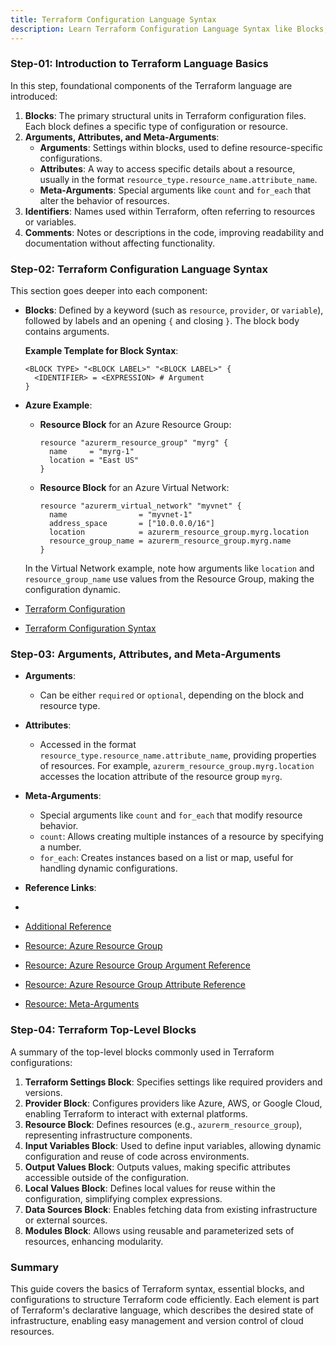 ```yaml
---
title: Terraform Configuration Language Syntax
description: Learn Terraform Configuration Language Syntax like Blocks, Arguments, Comments etc
---
```


### Step-01: Introduction to Terraform Language Basics
In this step, foundational components of the Terraform language are introduced:

1. **Blocks**: The primary structural units in Terraform configuration files. Each block defines a specific type of configuration or resource.
2. **Arguments, Attributes, and Meta-Arguments**:
   - **Arguments**: Settings within blocks, used to define resource-specific configurations.
   - **Attributes**: A way to access specific details about a resource, usually in the format `resource_type.resource_name.attribute_name`.
   - **Meta-Arguments**: Special arguments like `count` and `for_each` that alter the behavior of resources.
3. **Identifiers**: Names used within Terraform, often referring to resources or variables.
4. **Comments**: Notes or descriptions in the code, improving readability and documentation without affecting functionality.

### Step-02: Terraform Configuration Language Syntax
This section goes deeper into each component:

- **Blocks**: Defined by a keyword (such as `resource`, `provider`, or `variable`), followed by labels and an opening `{` and closing `}`. The block body contains arguments.
  
    **Example Template for Block Syntax**:
    ```hcl
    <BLOCK TYPE> "<BLOCK LABEL>" "<BLOCK LABEL>" {
      <IDENTIFIER> = <EXPRESSION> # Argument
    }
    ```
  
- **Azure Example**:
    - **Resource Block** for an Azure Resource Group:
      ```hcl
      resource "azurerm_resource_group" "myrg" {
        name     = "myrg-1"
        location = "East US"
      }
      ```
    - **Resource Block** for an Azure Virtual Network:
      ```hcl
      resource "azurerm_virtual_network" "myvnet" {
        name                = "myvnet-1"
        address_space       = ["10.0.0.0/16"]
        location            = azurerm_resource_group.myrg.location
        resource_group_name = azurerm_resource_group.myrg.name
      }
      ```
    In the Virtual Network example, note how arguments like `location` and `resource_group_name` use values from the Resource Group, making the configuration dynamic.

- [Terraform Configuration](https://www.terraform.io/docs/configuration/index.html)
  
- [Terraform Configuration Syntax](https://www.terraform.io/docs/configuration/syntax.html)

### Step-03: Arguments, Attributes, and Meta-Arguments
- **Arguments**:
  - Can be either `required` or `optional`, depending on the block and resource type.
- **Attributes**:
  - Accessed in the format `resource_type.resource_name.attribute_name`, providing properties of resources. For example, `azurerm_resource_group.myrg.location` accesses the location attribute of the resource group `myrg`.
- **Meta-Arguments**:
  - Special arguments like `count` and `for_each` that modify resource behavior.
  - `count`: Allows creating multiple instances of a resource by specifying a number.
  - `for_each`: Creates instances based on a list or map, useful for handling dynamic configurations.
    
- **Reference Links**:
- 
- [Additional Reference](https://learn.hashicorp.com/tutorials/terraform/resource?in=terraform/configuration-language)
  
- [Resource: Azure Resource Group](https://registry.terraform.io/providers/hashicorp/azurerm/latest/docs/data-sources/resource_group)
 
- [Resource: Azure Resource Group Argument Reference](https://registry.terraform.io/providers/hashicorp/azurerm/latest/docs/data-sources/resource_group#arguments-reference)
  
- [Resource: Azure Resource Group Attribute Reference](https://registry.terraform.io/providers/hashicorp/azurerm/latest/docs/data-sources/resource_group#attributes-reference)
  
- [Resource: Meta-Arguments](https://www.terraform.io/docs/language/meta-arguments/depends_on.html)

### Step-04: Terraform Top-Level Blocks
A summary of the top-level blocks commonly used in Terraform configurations:

1. **Terraform Settings Block**: Specifies settings like required providers and versions.
2. **Provider Block**: Configures providers like Azure, AWS, or Google Cloud, enabling Terraform to interact with external platforms.
3. **Resource Block**: Defines resources (e.g., `azurerm_resource_group`), representing infrastructure components.
4. **Input Variables Block**: Used to define input variables, allowing dynamic configuration and reuse of code across environments.
5. **Output Values Block**: Outputs values, making specific attributes accessible outside of the configuration.
6. **Local Values Block**: Defines local values for reuse within the configuration, simplifying complex expressions.
7. **Data Sources Block**: Enables fetching data from existing infrastructure or external sources.
8. **Modules Block**: Allows using reusable and parameterized sets of resources, enhancing modularity.

### Summary
This guide covers the basics of Terraform syntax, essential blocks, and configurations to structure Terraform code efficiently. Each element is part of Terraform's declarative language, which describes the desired state of infrastructure, enabling easy management and version control of cloud resources.
